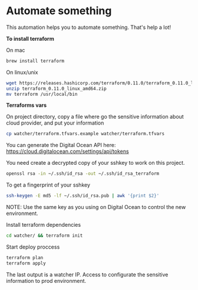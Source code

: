 # Automate something

This automation helps you to automate something.
That's help a lot!

**To install terraform**

On mac
```bash
brew install terraform
```
On linux/unix
```bash
wget https://releases.hashicorp.com/terraform/0.11.0/terraform_0.11.0_linux_amd64.zip 
unzip terraform_0.11.0_linux_amd64.zip
mv terraform /usr/local/bin 
```

**Terraforms vars**

On project directory, copy a file where go the sensitive information about cloud provider, and put your information

```bash
cp watcher/terraform.tfvars.example watcher/terraform.tfvars
```

You can generate the Digital Ocean API here:
https://cloud.digitalocean.com/settings/api/tokens

You need create a decrypted copy of your sshkey to work on this project.
```bash
openssl rsa -in ~/.ssh/id_rsa -out ~/.ssh/id_rsa_terraform
```
To get a fingerprint of your sshkey
```bash
ssh-keygen -E md5 -lf ~/.ssh/id_rsa.pub | awk '{print $2}'
```
NOTE: Use the same key as you using on Digital Ocean to control the new environment.


Install terraform dependencies
```bash
cd watcher/ && terraform init
```
Start deploy proccess
```bash
terraform plan
terraform apply
```
The last output is a watcher IP. Access to configurate the sensitive information to prod environment.
